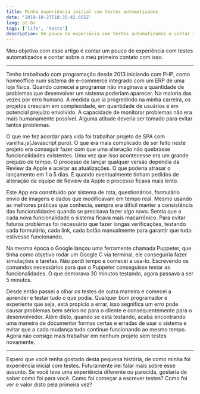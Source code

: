 ```yaml
---
title: Minha experiência inicial com testes automatizados
date: '2019-10-27T18:35:42.655Z'
lang: pt-br
tags: ['life', 'tests']
description: Um pouco da experiêcia com testes automatizados e contar sobre minha experiência inicial com isso.
---
```



Meu objetivo com esse artigo é contar um pouco de experiência com testes automatizados e contar sobre o meu primeiro contato com isso.

---

Tenho trabalhado com programação desde 2013 iniciando com PHP, como homeoffice num sistema de e-commerce integrado com um ERP de uma loja física. Quando comecei a programar não imaginava a quantidade de problemas que desenvolver um sistema poderiam aparecer. Na maioria das vezes por erro humano. A medida que ia progredindo na minha carreira, os projetos cresciam em complexidade, em quantidade de usuários e em potencial prejuízo envolvido. A capacidade de monitorar problemas não era mais humanamente possível. Alguma atitude deveria ser tomado para evitar tantos problemas.

O que me fez acordar para vida foi trabalhar projeto de SPA com vanilha.js(Javascript puro). O que era mais complicado de ser feito neste projeto era conseguir fazer com que uma alteração não quebrasse funcionalidades existentes. Uma vez que isso acontecesse era um grande prejuízo de tempo. O processo de lançar qualquer versão dependia da Review da Apple e aceitar as atualizações. O que poderia atrasar o lançamento em 1 a 5 dias. E quando eventualmente tinham pedidos de alteração da equipe de Review da Apple o processo ficava mais lento.

Este App era constituído por sistema de rota, questionários, formulário envio de imagens e dados que modificavam em tempo real. Mesmo usando as melhores práticas que conhecia, sempre era difícil manter a consistência das funcionalidades quando se precisava fazer algo novo. Sentia que a cada nova funcionalidade o sistema ficava mais macarrônico. Para evitar futuros problemas foi necessário que fazer longas verificações, testando cada formulário, cada link, cada botão manualmente para garantir que tudo estivesse funcionando.

Na mesma época o Google lançou uma ferramente chamada Puppeter, que tinha como objetivo rodar um Google C via terminal, ele conseguiria fazer simulações e tarefas. Não perdi tempo e comecei a usa-lo. Escrevendo os comandos necessários para que o Puppeter conseguisse testar as funcionalidades. O que demorava 30 minutos testando, agora passava a ser 5 minutos.

Desde então passei a olhar os testes de outra maneira e comecei a aprender e testar tudo o que podia. Qualquer bom programador e experiente que seja, está propicio a errar, isso segnifica um erro pode causar problemas bem sérios no para o cliente e consequentemente para o desenvolvedor. Além disto, quando se está testando, acaba encontrando uma maneira de documentar formas certas e erradas de usar o sistema e evitar que a cada mudança tudo continue funcionando ao mesmo tempo. Agora não consigo mais trabalhar em nenhum projeto sem testes novamente.

---

Espero que você tenha gostado desta pequena história, de como minha foi experiência inicial com testes. Futuramente irei falar mais sobre esse assunto. Se você teve uma experiência diferente ou parecida, gostaria de saber como foi para você. Como foi começar a escrever testes? Como foi ver o valor disto pela primeira vez?


